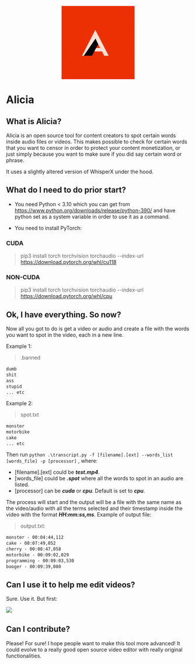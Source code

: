 <section style="display: flex; justify-content: center;">
    <img src="icon.png" alt="drawing" width="200"/>
</section>

# AIicia

## What is AIicia?

AIicia is an open source tool for content creators to spot certain words inside audio files or videos. This makes possible to check for certain words that you want to censor in order to protect your content monetization, or just simply because you want to make sure if you did say certain word or phrase.

It uses a slightly altered version of WhisperX under the hood.

## What do I need to do prior start?

- You need Python < 3.10 which you can get from https://www.python.org/downloads/release/python-390/ and have python set as a system variable in order to use it as a command.

- You need to install PyTorch:

### CUDA

> pip3 install torch torchvision torchaudio --index-url https://download.pytorch.org/whl/cu118

### NON-CUDA

> pip3 install torch torchvision torchaudio --index-url https://download.pytorch.org/whl/cpu

## Ok, I have everything. So now?

Now all you got to do is get a video or audio and create a file with the words you want to spot in the video, each in a new line.

Example 1:

> .banned

```
dumb
shit
ass
stupid
... etc
```

Example 2:

> spot.txt

```
monster
motorbike
cake
... etc
```

Then run `python .\transcript.py -f [filename].[ext] --words_list [words_file] -p [processor]` ,
where:

- [filename].[ext] could be **_test.mp4_**.
- [words_file] could be **_.spot_** where all the words to spot in an audio are listed.
- [processor] can be **_cuda_** or **_cpu_**. Default is set to **_cpu_**.

The process will start and the output will be a file with the same name as the video/audio with all the terms selected and their timestamp inside the video with the format **_HH:mm:ss,ms_**. Example of output file:

> output.txt:

```
monster - 00:04:44,112
cake - 00:07:49,052
cherry - 00:08:47,058
motorbike - 00:09:02,029
programming - 00:09:03,530
booger - 00:09:39,080
```

## Can I use it to help me edit videos?

Sure. Use it. But first:

[![](https://www.paypalobjects.com/en_US/i/btn/btn_donateCC_LG.gif)](https://paypal.me/ShiftALM?country.x=ES&locale.x=es_ES)

## Can I contribute?

Please! For sure! I hope people want to make this tool more advanced! It could evolve to a really good open source video editor with really original functionalities.
